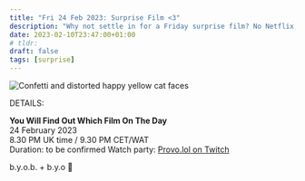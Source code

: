 ```yaml
---
title: "Fri 24 Feb 2023: Surprise Film <3"
description: "Why not settle in for a Friday surprise film? No Netflix, just chill. Bring strangers, acquaintances, and of course any snacks you like. See you online :3"
date: 2023-02-10T23:47:00+01:00
# tldr: 
draft: false
tags: [surprise]
---
```


![Confetti and distorted happy yellow cat faces](/images/surprise-party.jpg)

DETAILS:

**You Will Find Out Which Film On The Day**   
24 February 2023  
8.30 PM UK time / 9.30 PM CET/WAT  
Duration: to be confirmed 
Watch party: [Provo.lol on Twitch](https://www.twitch.tv/provolol)

b.y.o.b. + b.y.o 🍕